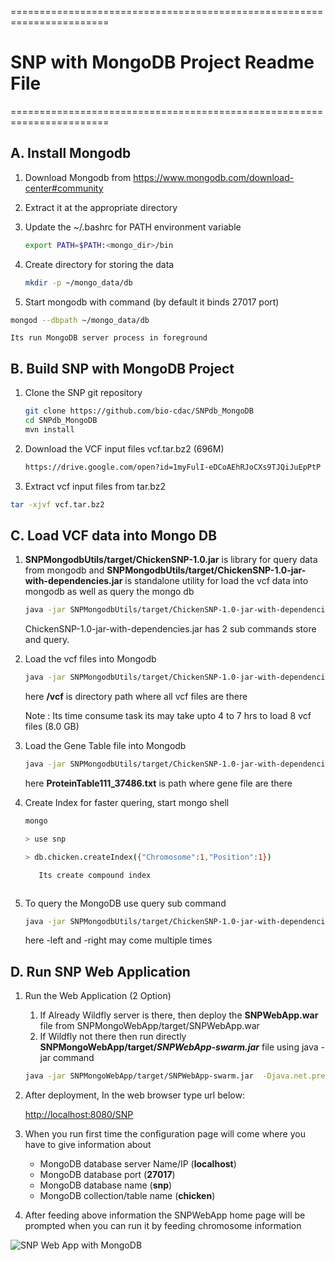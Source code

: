 =======================================================================
# SNP with MongoDB Project Readme File
=======================================================================


## A. Install Mongodb


 1. Download Mongodb from https://www.mongodb.com/download-center#community
 2. Extract it at the appropriate directory
 3. Update the ~/.bashrc for PATH environment variable
    
    ```sh
    export PATH=$PATH:<mongo_dir>/bin
    ```
 4. Create directory for storing the data
    
    ```sh
    mkdir -p ~/mongo_data/db
    ```
 5. Start mongodb with command (by default it binds 27017 port)
   
   ```sh
   mongod --dbpath ~/mongo_data/db
   ```
	Its run MongoDB server process in foreground

## B. Build SNP with MongoDB Project

 1. Clone the SNP git repository
    
    ```sh
    git clone https://github.com/bio-cdac/SNPdb_MongoDB
    cd SNPdb_MongoDB
    mvn install
    ```

 2. Download the VCF input files vcf.tar.bz2 (696M)
    
    ```sh 
    https://drive.google.com/open?id=1myFulI-eDCoAEhRJoCXs9TJQiJuEpPtP
    ```
   
 3. Extract vcf input files from tar.bz2
   
   ```sh    
   tar -xjvf vcf.tar.bz2   
   ```
   
## C. Load VCF data into Mongo DB
 
  1. __SNPMongodbUtils/target/ChickenSNP-1.0.jar__ is library for query data from mongodb and  __SNPMongodbUtils/target/ChickenSNP-1.0-jar-with-dependencies.jar__ is standalone utility for load the vcf data into mongodb as well as query the mongo db
     
     ```sh
     java -jar SNPMongodbUtils/target/ChickenSNP-1.0-jar-with-dependencies.jar -h
     ```
     ChickenSNP-1.0-jar-with-dependencies.jar has 2 sub commands 
     store and query.
     
 2. Load the vcf files into Mongodb
 
    ```sh
    java -jar SNPMongodbUtils/target/ChickenSNP-1.0-jar-with-dependencies.jar store --host localhost --port 27017 --database snp --collection chicken --inputpath ../vcf 
    ```
    here __/vcf__ is directory path where all vcf files are there
    
    Note : Its time consume task its may take upto 4 to 7 hrs to load 8 vcf files (8.0 GB)

 3. Load the Gene Table file into Mongodb
 
    ```sh
    java -jar SNPMongodbUtils/target/ChickenSNP-1.0-jar-with-dependencies.jar genestore --host localhost --port 27017 --database snp --collection gentable --inputpath ../ProteinTable111_374862.txt
    ```
    here __ProteinTable111_37486.txt__ is path where gene file are there
    
    
 4. Create Index for faster quering, start mongo shell
	
     ```sh
     mongo
     
    > use snp
     
    > db.chicken.createIndex({"Chromosome":1,"Position":1})
    
    	Its create compound index
 
 
    
 5. To query the MongoDB use query sub command
	
     ```sh
     java -jar SNPMongodbUtils/target/ChickenSNP-1.0-jar-with-dependencies.jar query --host localhost --port 27017 --database snp --collection chicken --chromosome CM000093.5 --start 1000  --end 100000 -left LineN -left Line6 -right LineC
    ```
 	here -left and -right may come multiple times
 
 
## D. Run SNP Web Application
 
 1. Run the Web Application (2 Option)
    1. If Already Wildfly server is there, then deploy the __SNPWebApp.war__ file from SNPMongoWebApp/target/SNPWebApp.war
    2. If Wildfly not there then run directly __SNPMongoWebApp/target/_SNPWebApp-swarm.jar___ file using java -jar command
   	 
   	 ```sh
     java -jar SNPMongoWebApp/target/SNPWebApp-swarm.jar  -Djava.net.preferIPv4Stack=true
     ```
    	
 2. After deployment, In the web browser type url below:
  
    [http://localhost:8080/SNP](http://localhost:8080/SNP)
    
	
 3. When you run first time the configuration page will come where you have to give information about 
	* MongoDB database server Name/IP (__localhost__)
	* MongoDB database port (__27017__)
	* MongoDB database name (__snp__)
	* MongoDB collection/table name (__chicken__)


 4. After feeding above information the SNPWebApp home page will be prompted when you can run it by feeding chromosome information

![SNP Web App with MongoDB](https://raw.githubusercontent.com/bio-cdac/SNPdb_MongoDB/master/mongo.gif)
